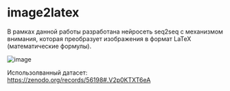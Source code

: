 # image2latex

В рамках данной работы разработана  нейросеть seq2seq с механизмом внимания, которая преобразует изображения в формат LaTeX (математические формулы).

![image](https://github.com/user-attachments/assets/eb02a80a-2991-447c-b989-2ccd854f8972)


Использолванный датасет: https://zenodo.org/records/56198#.V2p0KTXT6eA
